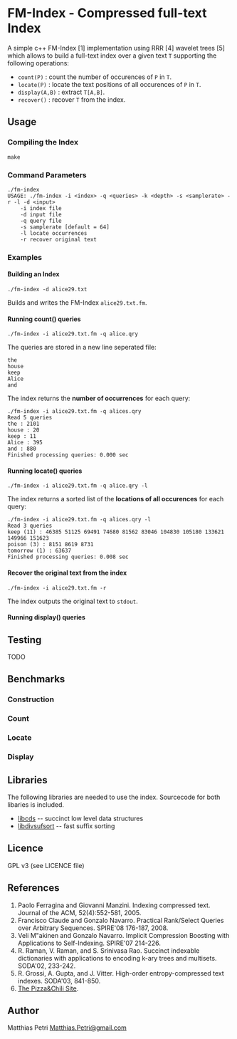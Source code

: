 FM-Index - Compressed full-text Index
=====================================

A simple c++ FM-Index [1] implementation using RRR [4] wavelet trees [5]
which allows to build a full-text index over a given text `T` supporting the
following operations:

  * `count(P)`     : count the number of occurences of `P` in `T`.
  * `locate(P)`    : locate the text positions of all occurences of `P` in `T`.
  * `display(A,B)` : extract `T[A,B]`.
  * `recover()`    : recover `T` from the index.
  
Usage
-----

### Compiling the Index

	make

### Command Parameters

	./fm-index
	USAGE: ./fm-index -i <index> -q <queries> -k <depth> -s <samplerate> -r -l -d <input>
		-i index file
		-d input file
		-q query file
		-s samplerate [default = 64]
		-l locate occurrences
		-r recover original text

### Examples

#### Building an Index

	./fm-index -d alice29.txt
	
Builds and writes the FM-Index `alice29.txt.fm`.

#### Running count() queries

	./fm-index -i alice29.txt.fm -q alice.qry

The queries are stored in a new line seperated file:

	the
	house
	keep
	Alice
	and
	
The index returns the **number of occurrences** for each query:

	./fm-index -i alice29.txt.fm -q alices.qry
	Read 5 queries
	the : 2101
	house : 20
	keep : 11
	Alice : 395
	and : 880
	Finished processing queries: 0.000 sec
	
#### Running locate() queries

	./fm-index -i alice29.txt.fm -q alice.qry -l

	
The index returns a sorted list of the **locations of all occurences** for each query:

	./fm-index -i alice29.txt.fm -q alices.qry -l
	Read 3 queries
	keep (11) : 46385 51125 69491 74680 81562 83046 104830 105180 133621 149966 151623
	poison (3) : 8151 8619 8731
	tomorrow (1) : 63637
	Finished processing queries: 0.008 sec
	
#### Recover the original text from the index

	./fm-index -i alice29.txt.fm -r
	
The index outputs the original text to `stdout`.

#### Running display() queries
	
Testing
-------

TODO
 
Benchmarks
----------

### Construction


### Count


### Locate


### Display


Libraries
---------

The following libraries are needed to use the index. Sourcecode for both
libaries is included.

 * [libcds](http://libcds.recoded.cl/) -- succinct low level data structures
 * [libdivsufsort](http://code.google.com/p/libdivsufsort/) -- fast suffix sorting

Licence
--------

GPL v3 (see LICENCE file)

References
-----------

 1. Paolo Ferragina and Giovanni Manzini. Indexing compressed text. 
    Journal of the ACM, 52(4):552-581, 2005.
 2. Francisco Claude and Gonzalo Navarro. Practical Rank/Select Queries over Arbitrary Sequences. 
    SPIRE'08 176-187, 2008.
 3. Veli M"akinen and Gonzalo Navarro. Implicit Compression Boosting with Applications to Self-Indexing. 
    SPIRE'07 214-226.
 4. R. Raman, V. Raman, and S. Srinivasa Rao. Succinct indexable dictionaries with applications to encoding k-ary trees and multisets. 
    SODA'02, 233-242.
 5. R. Grossi, A. Gupta, and J. Vitter. High-order entropy-compressed text indexes. 
    SODA'03, 841-850.
 6. [The Pizza&Chili Site](http://pizzachili.di.unipi.it/).

Author
------

Matthias Petri <Matthias.Petri@gmail.com>
